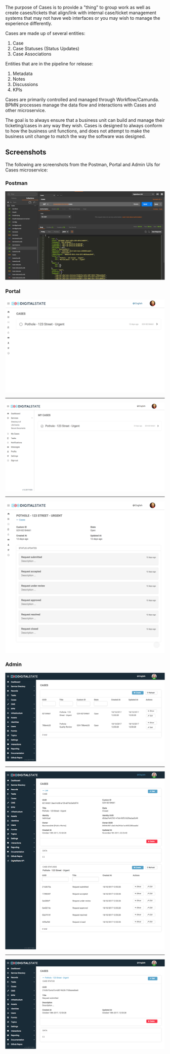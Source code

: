 
The purpose of Cases is to provide a "thing" to group work as well as create cases/tickets that align/link with internal case/ticket management systems that may not have web interfaces or you may wish to manage the experience differently.

Cases are made up of several entities:

1. Case
1. Case Statuses (Status Updates)
1. Case Associations

Entities that are in the pipeline for release:

1. Metadata
1. Notes
1. Discussions
1. KPIs


Cases are primarily controlled and managed through Workflow/Camunda.  BPMN processes manage the data flow and interactions with Cases and other microservice.

The goal is to always ensure that a business unit can build and manage their ticketing/cases in any way they wish.  Cases is designed to always conform to how the business unit functions, and does not attempt to make the business unit change to match the way the software was designed.


## Screenshots

The following are screenshots from the Postman, Portal and Admin UIs for Cases microservice:


### Postman

![Postman screenshot](./docs/resources/Postman.png)

### Portal

![Portal Case List](./docs/resources/Portal-Case-List.png)

---

![Portal Case List with a completed case](./docs/resources/Portal-Cases-List-Completed.png)

---

![Portal Case View](./docs/resources/Portal-Cases-View.png)


### Admin

![Admin Case List](./docs/resources/Admin-Cases-List.png)

---

![Admin Case View](./docs/resources/Admin-Cases-Case-View.png)

---

![Admin Case Status View](./docs/resources/Admin-Cases-Case-Status.png)